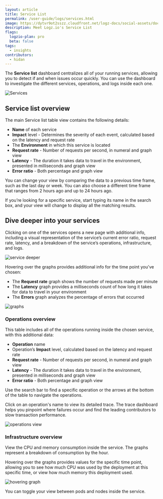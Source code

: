 ```yaml
---
layout: article
title: Service List
permalink: /user-guide/logs/services.html
image: https://dytvr9ot2sszz.cloudfront.net/logz-docs/social-assets/docs-social.jpg
description: Meet Logz.io's Service List
flags:
  logzio-plan: pro
  beta: false
tags:
  - insights
contributors:
  - hidan
---
```


The **Service list** dashboard centralizes all of your running services, allowing you to detect if and when issues occur quickly.  You can use the dashboard to investigate the different services, operations, and logs inside each one.

![Services](https://dytvr9ot2sszz.cloudfront.net/logz-docs/services/service-list-overview.png)

## Service list overview

The main Service list table view contains the following details:

* **Name** of each service
* **Impact** level - Determines the severity of each event, calculated based on the latency and request rate
* The **Environment** in which this service is located
* **Request rate** - Number of requests per second, in numeral and graph view
* **Latency** - The duration it takes data to travel in the environment, presented in milliseconds and graph view
* **Error ratio** - Both percentage and graph view

You can change your view by comparing the data to a previous time frame, such as the last day or week. You can also choose a different time frame that ranges from 2 hours ago and up to 24 hours ago.

If you’re looking for a specific service, start typing its name in the search box, and your view will change to display all the matching results.

## Dive deeper into your services

Clicking on one of the services opens a new page with additional info, including a visual representation of the service’s current error ratio, request rate, latency, and a breakdown of the service’s operations, infrastructure, and logs.

![service deeper](https://dytvr9ot2sszz.cloudfront.net/logz-docs/services/service-overview.png)

Hovering over the graphs provides additional info for the time point you've chosen:

* The **Request rate** graph shows the number of requests made per minute
* The **Latency** graph provides a milliseconds count of how long it takes for data to travel in your environment
* The **Errors** graph analyzes the percentage of errors that occurred

![graphs](https://dytvr9ot2sszz.cloudfront.net/logz-docs/services/hover-graph.png)

### Operations overview

This table includes all of the operations running inside the chosen service, with this additional data:

* **Operation** name
* Operation’s **Impact** level, calculated based on the latency and request rate
* **Request rate** - Number of requests per second, in numeral and graph view
* **Latency** - The duration it takes data to travel in the environment, presented in milliseconds and graph view
* **Error ratio** - Both percentage and graph view

Use the search bar to find a specific operation or the arrows at the bottom of the table to navigate the operations.

Click on an operation's name to view its detailed trace. The trace dashboard helps you pinpoint where failures occur and find the leading contributors to slow transaction performance.

![operations view](https://dytvr9ot2sszz.cloudfront.net/logz-docs/services/operations-view.png)

### Infrastructure overview

View the CPU and memory consumption inside the service. The graphs represent a breakdown of consumption by the hour.

Hovering over the graphs provides values for the specific time point, allowing you to see how much CPU was used by the deployment at this specific time, or view how much memory this deployment used.

![hovering graph](https://dytvr9ot2sszz.cloudfront.net/logz-docs/services/hover-infra.png)

You can toggle your view between pods and nodes inside the service.

<!-- ### Logs overview

All of the logs related to the service are shown at the bottom of the page. This view includes a graph view of the log levels and a table view with the following:

* The **timestamp** of each log
* **Log level** tag 
* The **Message** associated to this log
* Number of **exceptions** found in these logs
* Number of **insights** found in these logs

You can search for specific logs or click on Explore in OSD to open the Log analytics view of the relevant service. -->